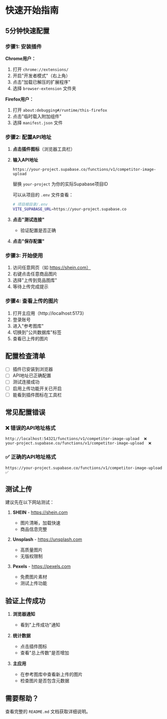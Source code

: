 # 快速开始指南

## 5分钟快速配置

### 步骤1: 安装插件

**Chrome用户：**
1. 打开 `chrome://extensions/`
2. 开启"开发者模式"（右上角）
3. 点击"加载已解压的扩展程序"
4. 选择 `browser-extension` 文件夹

**Firefox用户：**
1. 打开 `about:debugging#/runtime/this-firefox`
2. 点击"临时载入附加组件"
3. 选择 `manifest.json` 文件

### 步骤2: 配置API地址

1. **点击插件图标**（浏览器工具栏）

2. **输入API地址**
   ```
   https://your-project.supabase.co/functions/v1/competitor-image-upload
   ```

   替换 `your-project` 为你的实际Supabase项目ID

   可以从项目的 `.env` 文件查看：
   ```bash
   # 项目根目录/.env
   VITE_SUPABASE_URL=https://your-project.supabase.co
   ```

3. **点击"测试连接"**
   - 验证配置是否正确

4. **点击"保存配置"**

### 步骤3: 开始使用

1. 访问任意网页（如 https://shein.com）
2. 右键点击任意商品图片
3. 选择"上传到竞品图库"
4. 等待上传完成提示

### 步骤4: 查看上传的图片

1. 打开主应用（http://localhost:5173）
2. 登录账号
3. 进入"参考图库"
4. 切换到"公共数据库"标签
5. 查看已上传的图片

## 配置检查清单

- [ ] 插件已安装到浏览器
- [ ] API地址已正确配置
- [ ] 测试连接成功
- [ ] 启用上传功能开关已开启
- [ ] 能看到插件图标在工具栏

## 常见配置错误

### ❌ 错误的API地址格式

```
http://localhost:54321/functions/v1/competitor-image-upload  ❌
your-project.supabase.co/functions/v1/competitor-image-upload  ❌
```

### ✅ 正确的API地址格式

```
https://your-project.supabase.co/functions/v1/competitor-image-upload  ✅
```

## 测试上传

建议先在以下网站测试：

1. **SHEIN** - https://shein.com
   - 图片清晰，加载快速
   - 商品信息完整

2. **Unsplash** - https://unsplash.com
   - 高质量图片
   - 无版权限制

3. **Pexels** - https://pexels.com
   - 免费图片素材
   - 测试上传功能

## 验证上传成功

1. **浏览器通知**
   - 看到"上传成功"通知

2. **统计数据**
   - 点击插件图标
   - 查看"总上传数"是否增加

3. **主应用**
   - 在参考图库中查看新上传的图片
   - 检查图片是否包含元数据

## 需要帮助？

查看完整的 `README.md` 文档获取详细说明。
